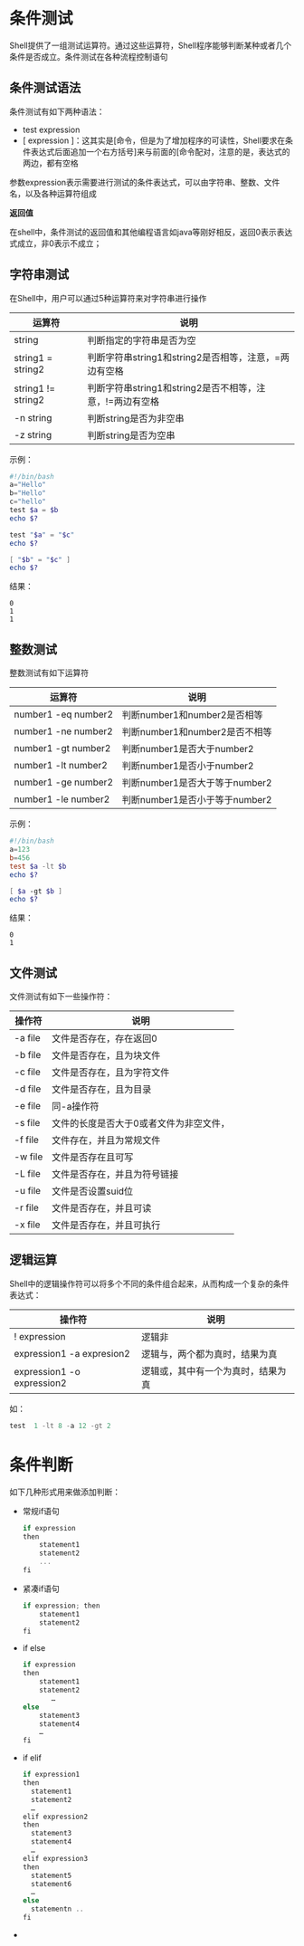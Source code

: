 # 条件测试

Shell提供了一组测试运算符。通过这些运算符，Shell程序能够判断某种或者几个条件是否成立。条件测试在各种流程控制语句

## 条件测试语法

条件测试有如下两种语法：

- test expression
- [ expression ]：这其实是[命令，但是为了增加程序的可读性，Shell要求在条件表达式后面追加一个右方括号]来与前面的[命令配对，注意的是，表达式的两边，都有空格

参数expression表示需要进行测试的条件表达式，可以由字符串、整数、文件名，以及各种运算符组成

**返回值**

在shell中，条件测试的返回值和其他编程语言如java等刚好相反，返回0表示表达式成立，非0表示不成立；



## 字符串测试

在Shell中，用户可以通过5种运算符来对字符串进行操作

| 运算符             | 说明                                                     |
| ------------------ | -------------------------------------------------------- |
| string             | 判断指定的字符串是否为空                                 |
| string1 = string2  | 判断字符串string1和string2是否相等，注意，=两边有空格    |
| string1 != string2 | 判断字符串string1和string2是否不相等，注意，!=两边有空格 |
| -n string          | 判断string是否为非空串                                   |
| -z string          | 判断string是否为空串                                     |

示例：

```powershell
#!/bin/bash
a="Hello"
b="Hello"
c="hello"
test $a = $b
echo $?

test "$a" = "$c"
echo $?

[ "$b" = "$c" ]
echo $?

```

结果：

```
0
1
1
```



## 整数测试

整数测试有如下运算符

| 运算符              | 说明                           |
| ------------------- | ------------------------------ |
| number1 -eq number2 | 判断number1和number2是否相等   |
| number1 -ne number2 | 判断number1和number2是否不相等 |
| number1 -gt number2 | 判断number1是否大于number2     |
| number1 -lt number2 | 判断number1是否小于number2     |
| number1 -ge number2 | 判断number1是否大于等于number2 |
| number1 -le number2 | 判断number1是否小于等于number2 |

示例：

```powershell
#!/bin/bash
a=123
b=456
test $a -lt $b
echo $?

[ $a -gt $b ]
echo $?

```

结果：

```
0
1
```

## 文件测试

文件测试有如下一些操作符：

| 操作符  | 说明                                    |
| ------- | --------------------------------------- |
| -a file | 文件是否存在，存在返回0                 |
| -b file | 文件是否存在，且为块文件                |
| -c file | 文件是否存在，且为字符文件              |
| -d file | 文件是否存在，且为目录                  |
| -e file | 同-a操作符                              |
| -s file | 文件的长度是否大于0或者文件为非空文件， |
| -f file | 文件存在，并且为常规文件                |
| -w file | 文件是否存在且可写                      |
| -L file | 文件是否存在，并且为符号链接            |
| -u file | 文件是否设置suid位                      |
| -r file | 文件是否存在，并且可读                  |
| -x file | 文件是否存在，并且可执行                |



## 逻辑运算

Shell中的逻辑操作符可以将多个不同的条件组合起来，从而构成一个复杂的条件表达式：

| 操作符                     | 说明                               |
| -------------------------- | ---------------------------------- |
| ! expression               | 逻辑非                             |
| expression1 -a expresion2  | 逻辑与，两个都为真时，结果为真     |
| expression1 -o expression2 | 逻辑或，其中有一个为真时，结果为真 |

如：

```powershell
test  1 -lt 8 -a 12 -gt 2
```



# 条件判断

如下几种形式用来做添加判断：

- 常规if语句

  ```powershell
  if expression
  then
      statement1
      statement2
      ...
  fi  
  ```

- 紧凑if语句

  ```powershell
  if expression; then
      statement1
      statement2
  fi
  ```

- if else

  ```powershell
  if expression
  then
      statement1
      statement2
         …
  else
      statement3
      statement4
      …
  fi
  ```

- if elif

  ```powershell
  if expression1 
  then 
  	statement1 
  	statement2 
  	… 
  elif expression2 
  then 
  	statement3 
  	statement4 
  	… 
  elif expression3 
  then 
  	statement5 
  	statement6 
  	… 
  else 
  	statementn .. 
  fi
  ```

- 
